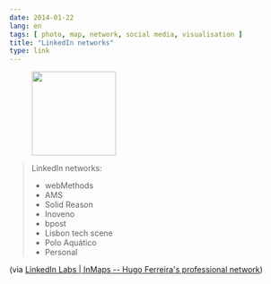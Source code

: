 ```yaml
---
date: 2014-01-22
lang: en
tags: [ photo, map, network, social media, visualisation ]
title: "LinkedIn networks"
type: link
---
```


<figure>
<a
href="https://hugo.ferreira.cc/linkedin-networks-webmethods-ams-solid-reason/attachment/209/"
rel="attachment"><img
src="https://hugo.ferreira.cc/wp-content/uploads/2014/01/tumblr_mzsyd0P8yy1qz82meo1_r1_1280-150x150.png"
width="150" height="150" /></a></figure>

> LinkedIn networks:
>
> -   webMethods
> -   AMS
> -   Solid Reason
> -   Inoveno
> -   bpost
> -   Lisbon tech scene
> -   Polo Aquático
> -   Personal

(via [LinkedIn Labs  |  InMaps -- Hugo Ferreira's professional network](http://inmaps.linkedinlabs.com/share/Hugo_Ferreira/322220702282994745193931565051012696875))

